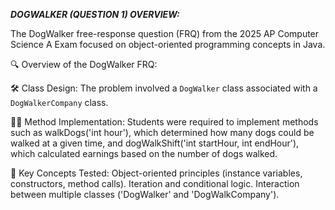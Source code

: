 ***DOGWALKER (QUESTION 1) OVERVIEW:***

The DogWalker free-response question (FRQ) from the 2025 AP Computer Science A Exam focused on object-oriented programming concepts in Java.

🔍 Overview of the DogWalker FRQ:

🛠 Class Design: The problem involved a <code>DogWalker</code> class associated with a <code>DogWalkerCompany</code> class.

🚶‍♂️ Method Implementation: Students were required to implement methods such as walkDogs('int hour'), which determined how many dogs could be walked at a given time, and dogWalkShift('int startHour, int endHour'), which calculated earnings based on the number of dogs walked.

📌 Key Concepts Tested:
Object-oriented principles (instance variables, constructors, method calls).
Iteration and conditional logic.
Interaction between multiple classes ('DogWalker' and 'DogWalkCompany').
